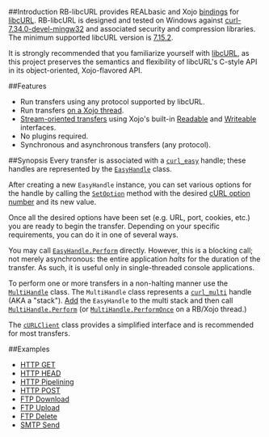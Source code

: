 ##Introduction
RB-libcURL provides REALbasic and Xojo [bindings](http://en.wikipedia.org/wiki/Language_binding) for [libcURL](http://curl.haxx.se/libcurl/c/libcurl.html). RB-libcURL is designed and tested on Windows against [curl-7.34.0-devel-mingw32](http://curl.haxx.se/gknw.net/7.34.0/dist-w32/curl-7.34.0-devel-mingw32.zip) and associated security and compression libraries. The minimum supported libcURL version is [7.15.2](https://github.com/charonn0/RB-libcURL/wiki/libcURL.IsAvailable). 

It is strongly recommended that you familiarize yourself with [libcURL](http://curl.haxx.se/libcurl/c/libcurl-tutorial.html), as this project preserves the semantics and flexibility of libcURL's C-style API in its object-oriented, Xojo-flavored API. 

##Features
* Run transfers using any protocol supported by libcURL.
* Run transfers [on a Xojo thread](https://github.com/charonn0/RB-libcURL/wiki/libcURL.MultiHandle.PerformOnce).
* [Stream-oriented transfers](https://github.com/charonn0/RB-libcURL/wiki/cURLManager.Perform) using Xojo's built-in [Readable](http://docs.xojo.com/index.php/Readable) and [Writeable](http://docs.xojo.com/index.php/Writeable) interfaces.
* No plugins required.
* Synchronous and asynchronous transfers (any protocol).

##Synopsis
Every transfer is associated with a [`curl_easy`](http://curl.haxx.se/libcurl/c/libcurl-easy.html) handle; these handles are represented by the [`EasyHandle`](https://github.com/charonn0/RB-libcURL/wiki/libcURL.EasyHandle) class.

After creating a new `EasyHandle` instance, you can set various options for the handle by calling the [`SetOption`](https://github.com/charonn0/RB-libcURL/wiki/libcURL.EasyHandle.SetOption) method with the desired [cURL option number](http://curl.haxx.se/libcurl/c/curl_easy_setopt.html) and its new value. 

Once all the desired options have been set (e.g. URL, port, cookies, etc.) you are ready to begin the transfer. Depending on your specific requirements, you can do it in one of several ways. 

You may call [`EasyHandle.Perform`](https://github.com/charonn0/RB-libcURL/wiki/libcURL.EasyHandle.Perform) directly. However, this is a blocking call; not merely asynchronous: the entire application _halts_ for the duration of the transfer. As such, it is useful only in single-threaded console applications.

To perform one or more transfers in a non-halting manner use the [`MultiHandle`](https://github.com/charonn0/RB-libcURL/wiki/libcURL.MultiHandle) class. The `MultiHandle` class represents a [`curl_multi`](http://curl.haxx.se/libcurl/c/libcurl-multi.html) handle (AKA a "stack"). [Add](https://github.com/charonn0/RB-libcURL/wiki/libcURL.MultiHandle.AddItem) the `EasyHandle` to the multi stack and then call [`MultiHandle.Perform`](https://github.com/charonn0/RB-libcURL/wiki/libcURL.MultiHandle.Perform) (or [`MultiHandle.PerformOnce`](https://github.com/charonn0/RB-libcURL/wiki/libcURL.MultiHandle.PerformOnce) on a RB/Xojo thread.)

The [`cURLClient`](https://github.com/charonn0/RB-libcURL/wiki/cURLClient) class provides a simplified interface and is recommended for most transfers.

##Examples
* [HTTP GET](https://github.com/charonn0/RB-libcURL/wiki/HTTP-GET-Example)
* [HTTP HEAD](https://github.com/charonn0/RB-libcURL/wiki/HTTP-HEAD-Example)
* [HTTP Pipelining](https://github.com/charonn0/RB-libcURL/wiki/HTTP-Pipelining-Example)
* [HTTP POST](https://github.com/charonn0/RB-libcURL/wiki/HTTP-POST-Example)
* [FTP Download](https://github.com/charonn0/RB-libcURL/wiki/FTP-RETR-Example)
* [FTP Upload](https://github.com/charonn0/RB-libcURL/wiki/FTP-STOR-Example)
* [FTP Delete](https://github.com/charonn0/RB-libcURL/wiki/FTP-DELE-Example)
* [SMTP Send](https://github.com/charonn0/RB-libcURL/wiki/SMTP-Example)


